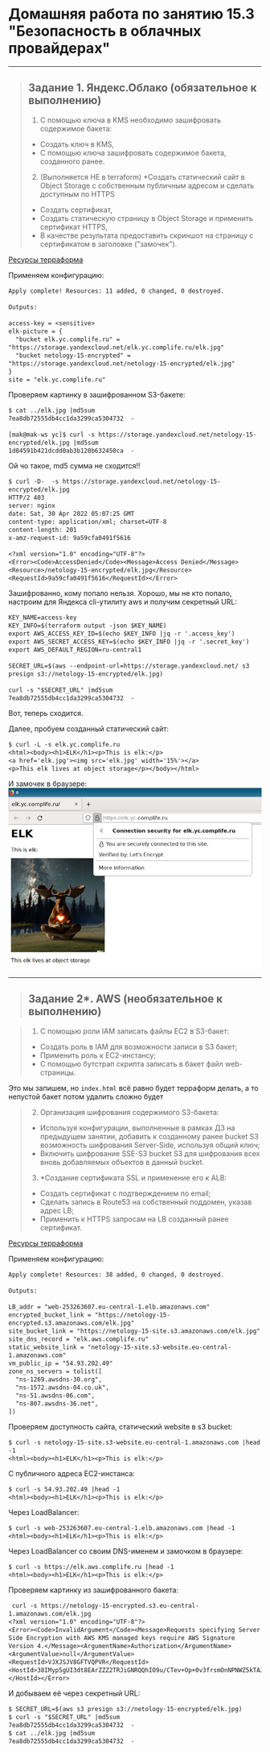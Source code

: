 # Домашняя работа по занятию 15.3 "Безопасность в облачных провайдерах"

---
> ## Задание 1. Яндекс.Облако (обязательное к выполнению)
> 1. С помощью ключа в KMS необходимо зашифровать содержимое бакета:
> - Создать ключ в KMS,
> - С помощью ключа зашифровать содержимое бакета, созданного ранее.
> 2. (Выполняется НЕ в terraform) *Создать статический сайт в Object Storage c собственным публичным адресом и сделать доступным по HTTPS
> - Создать сертификат,
> - Создать статическую страницу в Object Storage и применить сертификат HTTPS,
> - В качестве результата предоставить скриншот на страницу с сертификатом в заголовке ("замочек").

[Ресурсы терраформа](yc)

Применяем конфигурацию:
```
Apply complete! Resources: 11 added, 0 changed, 0 destroyed.

Outputs:

access-key = <sensitive>
elk-picture = {
  "bucket elk.yc.complife.ru" = "https://storage.yandexcloud.net/elk.yc.complife.ru/elk.jpg"
  "bucket netology-15-encrypted" = "https://storage.yandexcloud.net/netology-15-encrypted/elk.jpg"
}
site = "elk.yc.complife.ru"
```

Проверяем картинку в зашифрованном S3-бакете:
```
$ cat ../elk.jpg |md5sum 
7ea8db72555db4cc1da3299ca5304732  -

[mak@mak-ws yc]$ curl -s https://storage.yandexcloud.net/netology-15-encrypted/elk.jpg |md5sum 
1d84591b421dcdd0ab3b120b632450ca  -
```
Ой чо такое, md5 сумма не сходится!! 

```
$ curl -D-  -s https://storage.yandexcloud.net/netology-15-encrypted/elk.jpg
HTTP/2 403 
server: nginx
date: Sat, 30 Apr 2022 05:07:25 GMT
content-type: application/xml; charset=UTF-8
content-length: 201
x-amz-request-id: 9a59cfa0491f5616

<?xml version="1.0" encoding="UTF-8"?>
<Error><Code>AccessDenied</Code><Message>Access Denied</Message><Resource>/netology-15-encrypted/elk.jpg</Resource><RequestId>9a59cfa0491f5616</RequestId></Error>
```
Зашифрованно, кому попало нельзя. Хорошо, мы не кто попало, настроим для Яндекса cli-утилиту aws и получим секретный URL:
```
KEY_NAME=access-key
KEY_INFO=$(terraform output -json $KEY_NAME)
export AWS_ACCESS_KEY_ID=$(echo $KEY_INFO |jq -r '.access_key')
export AWS_SECRET_ACCESS_KEY=$(echo $KEY_INFO |jq -r '.secret_key')
export AWS_DEFAULT_REGION=ru-central1

SECRET_URL=$(aws --endpoint-url=https://storage.yandexcloud.net/ s3 presign s3://netology-15-encrypted/elk.jpg)

curl -s "$SECRET_URL" |md5sum 
7ea8db72555db4cc1da3299ca5304732  -
```
Вот, теперь сходится.

Далее, пробуем созданный статический сайт:
```
$ curl -L -s elk.yc.complife.ru
<html><body><h1>ELK</h1><p>This is elk:</p>
<a href='elk.jpg'><img src='elk.jpg' width='15%'></a>
<p>This elk lives at object storage</p></body></html>
```

И замочек в браузере:  
![screenshot](15-03.png)


--- 
> ## Задание 2*. AWS (необязательное к выполнению)

> 1. С помощью роли IAM записать файлы ЕС2 в S3-бакет:
> - Создать роль в IAM для возможности записи в S3 бакет;
> - Применить роль к ЕС2-инстансу;
> - С помощью бутстрап скрипта записать в бакет файл web-страницы.

Это мы запишем, но `index.html` всё равно будет терраформ делать, а то непустой бакет потом удалить сложно будет
 
> 2. Организация шифрования содержимого S3-бакета:
> - Используя конфигурации, выполненные в рамках ДЗ на предыдущем занятии, добавить к созданному ранее bucket S3 возможность шифрования Server-Side, используя общий ключ;
> - Включить шифрование SSE-S3 bucket S3 для шифрования всех вновь добавляемых объектов в данный bucket.
> 3. *Создание сертификата SSL и применение его к ALB:
> - Создать сертификат с подтверждением по email;
> - Сделать запись в Route53 на собственный поддомен, указав адрес LB;
> - Применить к HTTPS запросам на LB созданный ранее сертификат.

[Ресурсы терраформа](aws)

Применяем конфигурацию:
```
Apply complete! Resources: 38 added, 0 changed, 0 destroyed.

Outputs:

LB_addr = "web-253263607.eu-central-1.elb.amazonaws.com"
encrypted_bucket_link = "https://netology-15-encrypted.s3.amazonaws.com/elk.jpg"
site_bucket_link = "https://netology-15-site.s3.amazonaws.com/elk.jpg"
site_dns_record = "elk.aws.complife.ru"
static_website_link = "netology-15-site.s3-website.eu-central-1.amazonaws.com"
vm_public_ip = "54.93.202.49"
zone_ns_servers = tolist([
  "ns-1269.awsdns-30.org",
  "ns-1572.awsdns-04.co.uk",
  "ns-51.awsdns-06.com",
  "ns-807.awsdns-36.net",
])
```

Проверяем доступность сайта, статический website в s3 bucket:
```
$ curl -s netology-15-site.s3-website.eu-central-1.amazonaws.com |head -1
<html><body><h1>ELK</h1><p>This is elk:</p>
```

С публичного адреса EC2-инстанса:
```
$ curl -s 54.93.202.49 |head -1
<html><body><h1>ELK</h1><p>This is elk:</p>
```

Через LoadBalancer:
```
$ curl -s web-253263607.eu-central-1.elb.amazonaws.com |head -1
<html><body><h1>ELK</h1><p>This is elk:</p>
```

Через LoadBalancer со своим DNS-именем и замочком в браузере:
```
$ curl -s https://elk.aws.complife.ru |head -1
<html><body><h1>ELK</h1><p>This is elk:</p>
```

Проверяем картинку из зашифрованного бакета:
```
 curl -s https://netology-15-encrypted.s3.eu-central-1.amazonaws.com/elk.jpg
<?xml version="1.0" encoding="UTF-8"?>
<Error><Code>InvalidArgument</Code><Message>Requests specifying Server Side Encryption with AWS KMS managed keys require AWS Signature Version 4.</Message><ArgumentName>Authorization</ArgumentName><ArgumentValue>null</ArgumentValue><RequestId>VJXJSJV8GFTVQPVR</RequestId><HostId>38IMyp5gUI3dt8EArZZZ2TRJiGNRQQhIO9u/CTev+Op+0v3frsmOnNPNWZ5kTAJireZ5IbyY0lQ=</HostId></Error>
```

И добываем её через секретный URL:
```
$ SECRET_URL=$(aws s3 presign s3://netology-15-encrypted/elk.jpg)
$ curl -s "$SECRET_URL" |md5sum 
7ea8db72555db4cc1da3299ca5304732  -
$ cat ../elk.jpg |md5sum 
7ea8db72555db4cc1da3299ca5304732  -
```
